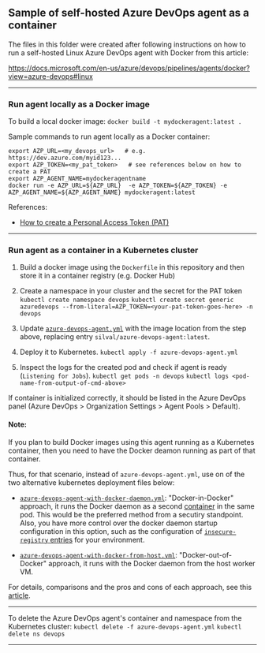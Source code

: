 ## Sample of self-hosted Azure DevOps agent as a container

The files in this folder were created after following instructions on how to run a self-hosted Linux Azure DevOps agent with Docker from this article:

https://docs.microsoft.com/en-us/azure/devops/pipelines/agents/docker?view=azure-devops#linux

---

### Run agent locally as a Docker image

To build a local docker image:
`docker build -t mydockeragent:latest .`

Sample commands to run agent locally as a Docker container:
```
export AZP_URL=<my_devops_url>   # e.g. https://dev.azure.com/myid123...
export AZP_TOKEN=<my_pat_token>   # see references below on how to create a PAT
export AZP_AGENT_NAME=mydockeragentname
docker run -e AZP_URL=${AZP_URL}  -e AZP_TOKEN=${AZP_TOKEN} -e AZP_AGENT_NAME=${AZP_AGENT_NAME} mydockeragent:latest
```

References:
- [How to create a Personal Access Token (PAT)](https://docs.microsoft.com/en-us/azure/devops/organizations/accounts/use-personal-access-tokens-to-authenticate?view=azure-devops&tabs=preview-page)

---

### Run agent as a container in a Kubernetes cluster

1. Build a docker image using the `Dockerfile` in this repository and then store it in a container registry (e.g. Docker Hub)

2. Create a namespace in your cluster and the secret for the PAT token
   `kubectl create namespace devops`
   `kubectl create secret generic azuredevops --from-literal=AZP_TOKEN=<your-pat-token-goes-here> -n devops`

3. Update [`azure-devops-agent.yml`](./azure-devops-agent.yml) with the image location from the step above, replacing entry `silval/azure-devops-agent:latest`. 

4. Deploy it to Kubernetes.
   `kubectl apply -f azure-devops-agent.yml`

5. Inspect the logs for the created pod and check if agent is ready (`Listening for Jobs`).
   `kubectl get pods -n devops`
   `kubectl logs <pod-name-from-output-of-cmd-above>`

If container is initialized correctly, it should be listed in the Azure DevOps panel (Azure DevOps > Organization Settings > Agent Pools > Default).

#### Note: 
If you plan to build Docker images using this agent running as a Kubernetes container, then you need to have the Docker deamon running as part of that container. 

Thus, for that scenario, instead of `azure-devops-agent.yml`, use on of the two alternative kubernetes deployment files below:

- [`azure-devops-agent-with-docker-daemon.yml`](./azure-devops-agent-with-docker-daemon.yml):  "Docker-in-Docker" approach, it runs the Docker daemon as a second [container](https://hub.docker.com/_/docker?tab=description&page=3&name=dind) in the same pod. This would be the preferred method from a secutiry standpoint. Also, you have more control over the docker daemon startup configuration in this option, such as the configuration of [`insecure-registry` entries](./azure-devops-agent-with-docker-daemon.yml#L38) for your environment. 

- [`azure-devops-agent-with-docker-from-host.yml`](./azure-devops-agent-with-docker-from-host.yml): "Docker-out-of-Docker" approach, it runs with the Docker daemon from the host worker VM. 

For details, comparisons and the pros and cons of each approach, see this [article](https://medium.com/hootsuite-engineering/building-docker-images-inside-kubernetes-42c6af855f25).

---

To delete the Azure DevOps agent's container and namespace from the Kubernetes cluster:
   `kubectl delete -f azure-devops-agent.yml`
   `kubectl delete ns devops`

---